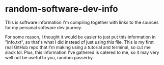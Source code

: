 # random-software-dev-info
This is software information I'm compiling together with links to the sources for my personal software dev journey.

For some reason, I thought it would be easier to just put this information in "info.txt", so that's what I did instead of just using this file. This is my first real GitHub repo that I'm making using a tutorial and terminal, so cut me slack lol. Plus, this information I've gathered is catered to me, so it may very well not be useful to you, random passerby.
